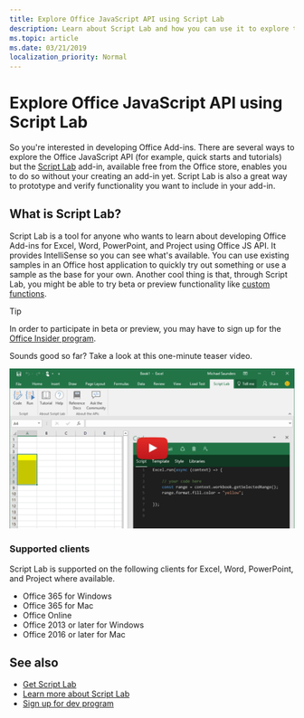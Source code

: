 ```yaml
---
title: Explore Office JavaScript API using Script Lab
description: Learn about Script Lab and how you can use it to explore the Office JS API and prototype functionality.
ms.topic: article
ms.date: 03/21/2019
localization_priority: Normal
---
```


# Explore Office JavaScript API using Script Lab

So you're interested in developing Office Add-ins. There are several ways to explore the Office JavaScript API (for example, quick starts and tutorials) but the [Script Lab](https://store.office.com/app.aspx?assetid=WA104380862) add-in, available free from the Office store, enables you to do so without your creating an add-in yet. Script Lab is also a great way to prototype and verify functionality you want to include in your add-in.

## What is Script Lab?

Script Lab is a tool for anyone who wants to learn about developing Office Add-ins for Excel, Word, PowerPoint, and Project using Office JS API. It provides IntelliSense so you can see what's available. You can use existing samples in an Office host application to quickly try out something or use a sample as the base for your own. Another cool thing is that, through Script Lab, you might be able to try beta or preview functionality like [custom functions](/office/dev/add-ins/excel/custom-functions-overview).

> [!TIP]
> In order to participate in beta or preview, you may have to sign up for the [Office Insider program](https://products.office.com/office-insider).

Sounds good so far? Take a look at this one-minute teaser video.

[![Teaser video showing Script Lab being used in Excel, Word, and PowerPoint Online.](../images/screenshot-wide-youtube.png 'Script Lab teaser video')](https://aka.ms/scriptlabvideo)

### Supported clients

Script Lab is supported on the following clients for Excel, Word, PowerPoint, and Project where available.

- Office 365 for Windows
- Office 365 for Mac
- Office Online
- Office 2013 or later for Windows
- Office 2016 or later for Mac

## See also

- [Get Script Lab](https://store.office.com/app.aspx?assetid=WA104380862)
- [Learn more about Script Lab](https://github.com/OfficeDev/script-lab#script-lab-a-microsoft-garage-project)
- [Sign up for dev program](https://developer.microsoft.com/office/dev-program)